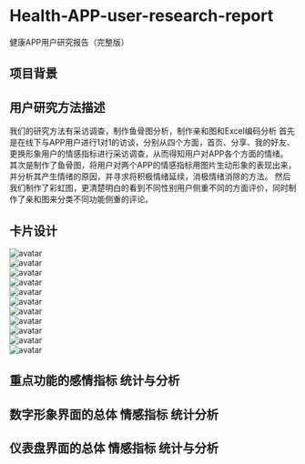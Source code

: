 # Health-APP-user-research-report
健康APP用户研究报告（完整版）
## 项目背景
## 用户研究方法描述
我们的研究方法有采访调查，制作鱼骨图分析，制作亲和图和Excel编码分析
首先是在线下与APP用户进行1对1的访谈，分别从四个方面，首页、分享、我的好友、更换形象用户的情感指标进行采访调查，从而得知用户对APP各个方面的情绪。
其次是制作了鱼骨图，将用户对两个APP的情感指标用图片生动形象的表现出来，并分析其产生情绪的原因，并寻求将积极情绪延续，消极情绪消除的方法。
然后我们制作了彩虹图，更清楚明白的看到不同性别用户侧重不同的方面评价，同时制作了亲和图来分类不同功能侧重的评论。
## 卡片设计
![avatar](1.png)</br>
![avatar](2.jpg)</br>
![avatar](3.jpg)</br>
![avatar](4.jpg)</br>
![avatar](5.jpg)</br>
![avatar](6.jpg)</br>
![avatar](7.png)</br>
![avatar](8.png)</br>
![avatar](9.jpg)</br>
![avatar](0.png)</br>
![avatar](11.jpg)</br>

## 重点功能的感情指标 统计与分析
## 数字形象界面的总体 情感指标 统计分析
## 仪表盘界面的总体 情感指标 统计与分析
